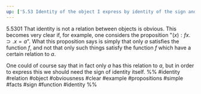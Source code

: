 ```yaml
---
up: ['5.53 Identity of the object I express by identity of the sign and not by means of a sign of identity.']
---
```

5.5301 That identity is not a relation between objects is obvious. This becomes very clear if, for example, one considers the proposition "$(x) : fx.\supset.x = a$". What this proposition says is simply that only $a$ satisfies the function $f$, and not that only such things satisfy the function $f$ which have a certain relation to $a$.

One could of course say that in fact only $a$ has this relation to $a$, but in order to express this we should need the sign of identity itself.
%%
#identity #relation #object #obviousness #clear #example #propositions #simple #facts #sign #function #identity %%